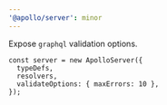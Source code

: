 ```yaml
---
'@apollo/server': minor
---
```


Expose `graphql` validation options.

```
const server = new ApolloServer({
  typeDefs,
  resolvers,
  validateOptions: { maxErrors: 10 },
});
